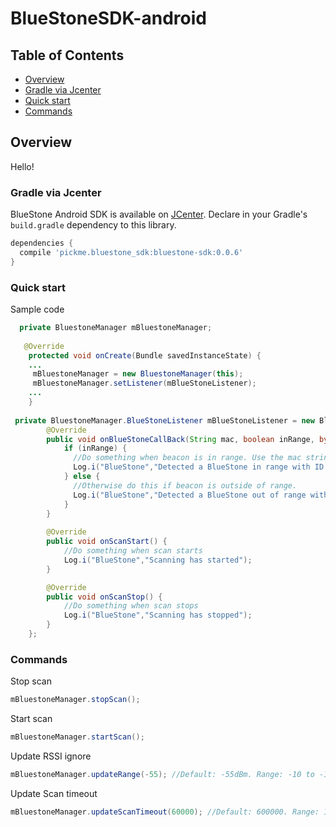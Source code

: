 # BlueStoneSDK-android

## Table of Contents

- [Overview](#overview)
- [Gradle via Jcenter](#gradle-via-jcenter)
- [Quick start](#quick-start)
- [Commands](#commands)

## Overview
Hello!

### Gradle via Jcenter

BlueStone Android SDK is available on [JCenter](http://jcenter.bintray.com/pickme/bluestone_sdk/bluestone-sdk/). Declare in your Gradle's `build.gradle` dependency to this library.

```gradle
dependencies {
  compile 'pickme.bluestone_sdk:bluestone-sdk:0.0.6'
}
```

### Quick start

Sample code

```java
  private BluestoneManager mBluestoneManager;
  
   @Override
    protected void onCreate(Bundle savedInstanceState) {
    ...
     mBluestoneManager = new BluestoneManager(this);
     mBluestoneManager.setListener(mBlueStoneListener);
    ...
    }
 
 private BluestoneManager.BlueStoneListener mBlueStoneListener = new BluestoneManager.BlueStoneListener() {
        @Override
        public void onBlueStoneCallBack(String mac, boolean inRange, byte[] scanRecord, int rssi, String battery, String firmware, String days, String hours) {
            if (inRange) {
              //Do something when beacon is in range. Use the mac string to identify the beacon.
              Log.i("BlueStone","Detected a BlueStone in range with ID: " + mac);
            } else {
              //Otherwise do this if beacon is outside of range.
              Log.i("BlueStone","Detected a BlueStone out of range with ID: " + mac);
            }
        }
    
        @Override
        public void onScanStart() {
            //Do something when scan starts
            Log.i("BlueStone","Scanning has started");
        }

        @Override
        public void onScanStop() {
            //Do something when scan stops
            Log.i("BlueStone","Scanning has stopped");
        }
    };
```

### Commands

Stop scan

```java
mBluestoneManager.stopScan();
```

Start scan

```java
mBluestoneManager.startScan();
```

Update RSSI ignore

```java
mBluestoneManager.updateRange(-55); //Default: -55dBm. Range: -10 to -110 Increase this value if the beacon is not detected in range.
```

Update Scan timeout

```java
mBluestoneManager.updateScanTimeout(60000); //Default: 600000. Range: 10000 to 6000000. Time out in milliseconds.
```
